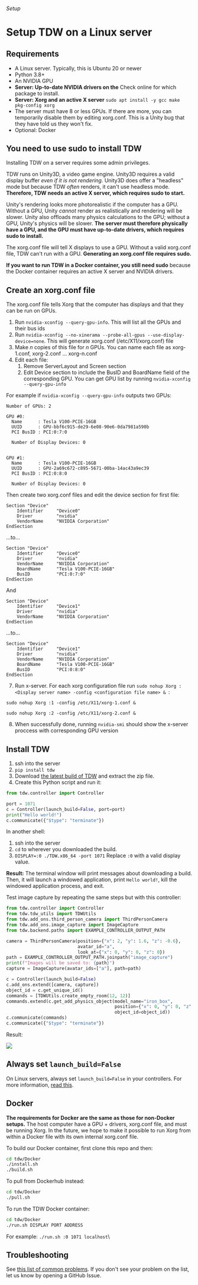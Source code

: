 ###### Setup

# Setup TDW on a Linux server

## Requirements

- A Linux server. Typically, this is Ubuntu 20 or newer
- Python 3.8+
- An NVIDIA GPU
- **Server: Up-to-date NVIDIA drivers on the** Check online for which package to install.
- **Server: Xorg and an active X server** `sudo apt install -y gcc make pkg-config xorg`
- The server must have 8 or less GPUs. If there are more, you can temporarily disable them by editing xorg.conf. This is a Unity bug that they have told us they won't fix.
- Optional: Docker

## You need to use sudo to install TDW 

Installing TDW on a server requires some admin privileges.

TDW runs on Unity3D, a video game engine. Unity3D requires a valid display buffer *even if it is not rendering.* Unity3D does offer a "headless" mode but because TDW *often* renders, it can't use headless mode. **Therefore, TDW needs an active X server, which requires sudo to start.**

Unity's rendering looks more photorealistic if the computer has a GPU. Without a GPU, Unity *cannot* render as realistically and rendering will be slower. Unity also offloads many physics calculations to the GPU; without a GPU, Unity's physics will be slower. **The server must therefore physically have a GPU, and the GPU must have up-to-date drivers, which requires sudo to install.**

The xorg.conf file will tell X displays to use a GPU. Without a valid xorg.conf file, TDW can't run with a GPU. **Generating an xorg.conf file requires sudo.**

**If you want to run TDW in a Docker container, you still need sudo** because the Docker container requires an active X server and NVIDIA drivers.

## Create an xorg.conf file

The xorg.conf file tells Xorg that the computer has displays and that they can be run on GPUs.

1. Run `nvidia-xconfig --query-gpu-info`. This will list all the GPUs and their bus ids
2. Run `nvidia-xconfig --no-xinerama --probe-all-gpus --use-display-device=none`. This will generate xorg.conf (/etc/X11/xorg.conf) file
3. Make *n* copies of this file for *n* GPUs. You can name each file as xorg-1.conf, xorg-2.conf ... xorg-n.conf
4. Edit each file:
   1. Remove ServerLayout and Screen section
   2. Edit Device section to include the BusID and BoardName field of the corresponding GPU. You can get GPU list by running `nvidia-xconfig --query-gpu-info`

For example if `nvidia-xconfig --query-gpu-info` outputs two GPUs:

```
Number of GPUs: 2

GPU #0:
  Name      : Tesla V100-PCIE-16GB
  UUID      : GPU-bbf6c915-de29-6e08-90e6-0da7981a590b
  PCI BusID : PCI:0:7:0

  Number of Display Devices: 0


GPU #1:
  Name      : Tesla V100-PCIE-16GB
  UUID      : GPU-2a69c672-c895-5671-00ba-14ac43a9ec39
  PCI BusID : PCI:0:8:0

  Number of Display Devices: 0
```

Then create two xorg.conf files and edit the device section for first file:

```
Section "Device"
    Identifier     "Device0"
    Driver         "nvidia"
    VendorName     "NVIDIA Corporation"
EndSection
```
...to...

```
Section "Device"
    Identifier     "Device0"
    Driver         "nvidia"
    VendorName     "NVIDIA Corporation"
    BoardName      "Tesla V100-PCIE-16GB"
    BusID          "PCI:0:7:0"
EndSection
```

And

```
Section "Device"
    Identifier     "Device1"
    Driver         "nvidia"
    VendorName     "NVIDIA Corporation"
EndSection
```

...to...

```
Section "Device"
    Identifier     "Device1"
    Driver         "nvidia"
    VendorName     "NVIDIA Corporation"
    BoardName      "Tesla V100-PCIE-16GB"
    BusID          "PCI:0:8:0"
EndSection
```

7. Run x-server. For each xorg configuration file run `sudo nohup Xorg :<Display server name> -config <configuration file name> & `:

```
sudo nohup Xorg :1 -config /etc/X11/xorg-1.conf & 
```

```
sudo nohup Xorg :2 -config /etc/X11/xorg-2.conf &
```

8. When successfully done, running `nvidia-smi` should show the x-server proccess with corresponding GPU version

## Install TDW

1. ssh into the server
2. `pip install tdw`
3. Download [the latest build of TDW](https://github.com/threedworld-mit/tdw/releases/latest/) and extract the zip file.
4. Create this Python script and run it:

```python
from tdw.controller import Controller

port = 1071
c = Controller(launch_build=False, port=port)
print("Hello world!")
c.communicate({"$type": "terminate"})
```

In another shell:

1. ssh into the server
2. `cd` to wherever you downloaded the build.
3. `DISPLAY=:0 ./TDW.x86_64 -port 1071` Replace `:0`  with a valid display value.

**Result:** The terminal window will print messages about downloading a build. Then, it will launch a windowed application, print `Hello world!`, kill the windowed application process, and exit.

Test image capture by repeating the same steps but with this controller:

```python
from tdw.controller import Controller
from tdw.tdw_utils import TDWUtils
from tdw.add_ons.third_person_camera import ThirdPersonCamera
from tdw.add_ons.image_capture import ImageCapture
from tdw.backend.paths import EXAMPLE_CONTROLLER_OUTPUT_PATH

camera = ThirdPersonCamera(position={"x": 2, "y": 1.6, "z": -0.6},
                           avatar_id="a",
                           look_at={"x": 0, "y": 0, "z": 0})
path = EXAMPLE_CONTROLLER_OUTPUT_PATH.joinpath("image_capture")
print(f"Images will be saved to: {path}")
capture = ImageCapture(avatar_ids=["a"], path=path)

c = Controller(launch_build=False)
c.add_ons.extend([camera, capture])
object_id = c.get_unique_id()
commands = [TDWUtils.create_empty_room(12, 12)]
commands.extend(c.get_add_physics_object(model_name="iron_box",
                                         position={"x": 0, "y": 0, "z": 0},
                                         object_id=object_id))
c.communicate(commands)
c.communicate({"$type": "terminate"})
```

Result:

![](images/box.jpg)

## Always set `launch_build=False`

On Linux servers, always set `launch_build=False` in your controllers. For more information, [read this](../core_concepts/launch_build.md).

## Docker

**The requirements for Docker are the same as those for non-Docker setups.** The host computer have a GPU + drivers, xorg.conf file, and must be running Xorg. In the future, we hope to make it possible to run Xorg from within a Docker file with its own internal xorg.conf file.

To build our Docker container, first clone this repo and then:

```bash
cd tdw/Docker
./install.sh
./build.sh
```

To pull from Dockerhub instead:

```bash
cd tdw/Docker
./pull.sh
```

To run the TDW Docker container:

```bash
cd tdw/Docker 
./run.sh DISPLAY PORT ADDRESS
```

For example: `./run.sh :0 1071 localhost`\

##  Troubleshooting

See [this list of common problems](../troubleshooting/common_errors.md). If you don't see your problem on the list, let us know by opening a GitHub Issue.
